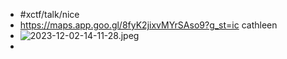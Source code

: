 - #xctf/talk/nice
- https://maps.app.goo.gl/8fyK2jixvMYrSAso9?g_st=ic cathleen
- ![2023-12-02-14-11-28.jpeg](../assets/2023-12-02-14-11-28.jpeg)
-